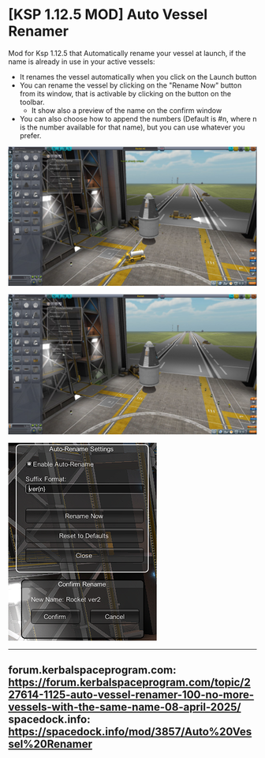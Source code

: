 # [KSP 1.12.5 MOD] Auto Vessel Renamer

Mod for Ksp 1.12.5 that Automatically rename your vessel at launch, if the name is already in use in your active vessels:

- It renames the vessel automatically when you click on the Launch button
- You can rename the vessel by clicking on the "Rename Now" button from its window, that is activable by clicking on the button on the toolbar.
    - It show also a preview of the name on the confirm window
- You can also choose how to append the numbers (Default is #n, where n is the number available for that name), but you can use whatever you prefer.


![image](/Screenshot/Scr1.png?raw=true)

![image](/Screenshot/Scr2.png?raw=true)

![image](/Screenshot/Scr3.png?raw=true)

---
forum.kerbalspaceprogram.com: https://forum.kerbalspaceprogram.com/topic/227614-1125-auto-vessel-renamer-100-no-more-vessels-with-the-same-name-08-april-2025/
spacedock.info: https://spacedock.info/mod/3857/Auto%20Vessel%20Renamer
---
